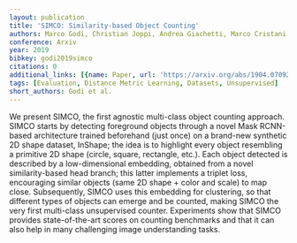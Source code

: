 ```yaml
---
layout: publication
title: 'SIMCO: Similarity-based Object Counting'
authors: Marco Godi, Christian Joppi, Andrea Giachetti, Marco Cristani
conference: Arxiv
year: 2019
bibkey: godi2019simco
citations: 0
additional_links: [{name: Paper, url: 'https://arxiv.org/abs/1904.07092'}]
tags: [Evaluation, Distance Metric Learning, Datasets, Unsupervised]
short_authors: Godi et al.
---
```

We present SIMCO, the first agnostic multi-class object counting approach.
SIMCO starts by detecting foreground objects through a novel Mask RCNN-based
architecture trained beforehand (just once) on a brand-new synthetic 2D shape
dataset, InShape; the idea is to highlight every object resembling a primitive
2D shape (circle, square, rectangle, etc.). Each object detected is described
by a low-dimensional embedding, obtained from a novel similarity-based head
branch; this latter implements a triplet loss, encouraging similar objects
(same 2D shape + color and scale) to map close. Subsequently, SIMCO uses this
embedding for clustering, so that different types of objects can emerge and be
counted, making SIMCO the very first multi-class unsupervised counter.
Experiments show that SIMCO provides state-of-the-art scores on counting
benchmarks and that it can also help in many challenging image understanding
tasks.